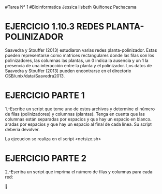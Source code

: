 #Tarea Nª 1
#Bioinformatica
Jessica lisbeth Quiñonez Pachacama
# EJERCICIO 1.10.3  REDES PLANTA-POLINIZADOR

Saavedra y Stouffer (2013) estudiaron varias redes planta-polinizador. Estas pueden representarse como matrices rectangulares donde las filas son los polinizadores, las columnas las plantas, un 0 indica la ausencia y un 1 la presencia de una interacción entre la planta y el polinizador.
Los datos de Saavedra y Stouffer (2013) pueden encontrarse en el directorio
CSB/unix/data/Saavedra2013.

# EJERCICIO PARTE 1

1.-Escribe un script que tome uno de estos archivos y determine el número
de filas (polinizadores) y columnas (plantas). Tenga en cuenta que las columnas están separadas por espacios y que hay un espacio en blanco.
aradas por espacios y que hay un espacio al final de cada línea. Su script
debería devolver.

La ejecucion se realiza  en el script <netsize.sh>

# EJERCICIO PARTE 2

2.-Escriba un script que imprima el número de filas y columnas para cada red:

🌺
